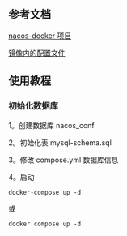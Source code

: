 ## 参考文档
[nacos-docker 项目](https://github.com/nacos-group/nacos-docker/blob/v2.1.2/README_ZH.md)

[镜像内的配置文件](https://github.com/nacos-group/nacos-docker/blob/v2.1.2/build/conf/application.properties)

## 使用教程
### 初始化数据库
1。创建数据库
nacos_conf

2。初始化表
mysql-schema.sql

3。修改 compose.yml 数据库信息

4。启动
```shell
docker-compose up -d
```
或
```shell
docker compose up -d
```
